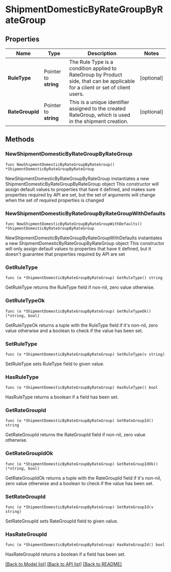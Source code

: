 # ShipmentDomesticByRateGroupByRateGroup

## Properties

Name | Type | Description | Notes
------------ | ------------- | ------------- | -------------
**RuleType** | Pointer to **string** | The Rule Type is a condition applied to RateGroup by Product side, that can be applicable for a client or set of client users. | [optional] 
**RateGroupId** | Pointer to **string** | This is a unique identifier assigned to the created RateGroup, which is used in the shipment creation. | [optional] 

## Methods

### NewShipmentDomesticByRateGroupByRateGroup

`func NewShipmentDomesticByRateGroupByRateGroup() *ShipmentDomesticByRateGroupByRateGroup`

NewShipmentDomesticByRateGroupByRateGroup instantiates a new ShipmentDomesticByRateGroupByRateGroup object
This constructor will assign default values to properties that have it defined,
and makes sure properties required by API are set, but the set of arguments
will change when the set of required properties is changed

### NewShipmentDomesticByRateGroupByRateGroupWithDefaults

`func NewShipmentDomesticByRateGroupByRateGroupWithDefaults() *ShipmentDomesticByRateGroupByRateGroup`

NewShipmentDomesticByRateGroupByRateGroupWithDefaults instantiates a new ShipmentDomesticByRateGroupByRateGroup object
This constructor will only assign default values to properties that have it defined,
but it doesn't guarantee that properties required by API are set

### GetRuleType

`func (o *ShipmentDomesticByRateGroupByRateGroup) GetRuleType() string`

GetRuleType returns the RuleType field if non-nil, zero value otherwise.

### GetRuleTypeOk

`func (o *ShipmentDomesticByRateGroupByRateGroup) GetRuleTypeOk() (*string, bool)`

GetRuleTypeOk returns a tuple with the RuleType field if it's non-nil, zero value otherwise
and a boolean to check if the value has been set.

### SetRuleType

`func (o *ShipmentDomesticByRateGroupByRateGroup) SetRuleType(v string)`

SetRuleType sets RuleType field to given value.

### HasRuleType

`func (o *ShipmentDomesticByRateGroupByRateGroup) HasRuleType() bool`

HasRuleType returns a boolean if a field has been set.

### GetRateGroupId

`func (o *ShipmentDomesticByRateGroupByRateGroup) GetRateGroupId() string`

GetRateGroupId returns the RateGroupId field if non-nil, zero value otherwise.

### GetRateGroupIdOk

`func (o *ShipmentDomesticByRateGroupByRateGroup) GetRateGroupIdOk() (*string, bool)`

GetRateGroupIdOk returns a tuple with the RateGroupId field if it's non-nil, zero value otherwise
and a boolean to check if the value has been set.

### SetRateGroupId

`func (o *ShipmentDomesticByRateGroupByRateGroup) SetRateGroupId(v string)`

SetRateGroupId sets RateGroupId field to given value.

### HasRateGroupId

`func (o *ShipmentDomesticByRateGroupByRateGroup) HasRateGroupId() bool`

HasRateGroupId returns a boolean if a field has been set.


[[Back to Model list]](../README.md#documentation-for-models) [[Back to API list]](../README.md#documentation-for-api-endpoints) [[Back to README]](../README.md)


